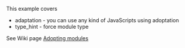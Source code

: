 This example covers

  * adaptation - you can use any kind of JavaScripts using adoptation
  * type_hint - force module type

See Wiki page [Adopting modules](https://github.com/azproduction/lmd/wiki/Adopting-modules)
